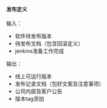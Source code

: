 #### 发布定义

输入：
* 软件待发布版本
* 待发布文档（包含回滚定义）
* jenkins准备工作完成

输出：
* 线上可运行版本
* 发布记录文档（包好文案及注意事项）
* 公司内部及客户公告
* 版本tag添加
